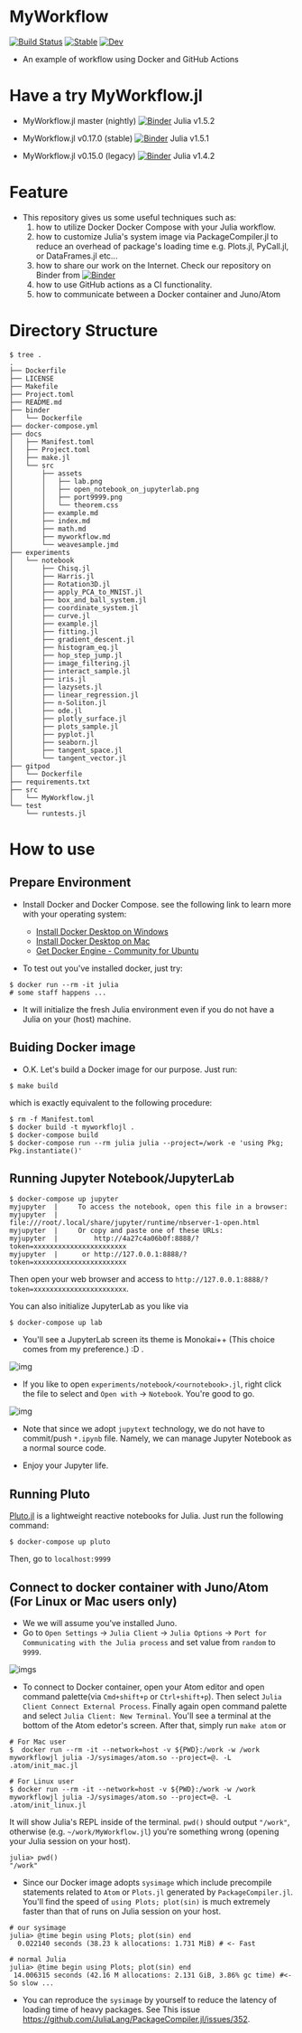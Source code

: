 # MyWorkflow

[![Build Status](https://github.com/terasakisatoshi/MyWorkflow.jl/workflows/CI/badge.svg)](https://github.com/terasakisatoshi/MyWorkflow.jl/actions)
[![Stable](https://img.shields.io/badge/docs-stable-blue.svg)](https://terasakisatoshi.github.io/MyWorkflow.jl/stable)
[![Dev](https://img.shields.io/badge/docs-dev-blue.svg)](https://terasakisatoshi.github.io/MyWorkflow.jl/dev)

- An example of workflow using Docker and GitHub Actions

# Have a try MyWorkflow.jl

- MyWorkflow.jl master (nightly) [![Binder](https://mybinder.org/badge_logo.svg)](https://mybinder.org/v2/gh/terasakisatoshi/MyWorkflow.jl/master) Julia v1.5.2

- MyWorkflow.jl v0.17.0 (stable) [![Binder](https://mybinder.org/badge_logo.svg)](https://mybinder.org/v2/gh/terasakisatoshi/MyWorkflow.jl/v0.17.0) Julia v1.5.1

- MyWorkflow.jl v0.15.0 (legacy) [![Binder](https://mybinder.org/badge_logo.svg)](https://mybinder.org/v2/gh/terasakisatoshi/MyWorkflow.jl/v0.15.0) Julia v1.4.2


# Feature

- This repository gives us some useful techniques such as:
  1. how to utilize Docker Docker Compose with your Julia workflow.
  2. how to customize Julia's system image via PackageCompiler.jl to reduce an overhead of package's loading time e.g. Plots.jl, PyCall.jl, or DataFrames.jl etc...
  3. how to share our work on the Internet. Check our repository on Binder from [![Binder](https://mybinder.org/badge_logo.svg)](https://mybinder.org/v2/gh/terasakisatoshi/MyWorkflow.jl/master)
  4. how to use GitHub actions as a CI functionality.
  5. how to communicate between a Docker container and Juno/Atom

# Directory Structure

```console
$ tree .
.
├── Dockerfile
├── LICENSE
├── Makefile
├── Project.toml
├── README.md
├── binder
│   └── Dockerfile
├── docker-compose.yml
├── docs
│   ├── Manifest.toml
│   ├── Project.toml
│   ├── make.jl
│   └── src
│       ├── assets
│       │   ├── lab.png
│       │   ├── open_notebook_on_jupyterlab.png
│       │   ├── port9999.png
│       │   └── theorem.css
│       ├── example.md
│       ├── index.md
│       ├── math.md
│       ├── myworkflow.md
│       └── weavesample.jmd
├── experiments
│   └── notebook
│       ├── Chisq.jl
│       ├── Harris.jl
│       ├── Rotation3D.jl
│       ├── apply_PCA_to_MNIST.jl
│       ├── box_and_ball_system.jl
│       ├── coordinate_system.jl
│       ├── curve.jl
│       ├── example.jl
│       ├── fitting.jl
│       ├── gradient_descent.jl
│       ├── histogram_eq.jl
│       ├── hop_step_jump.jl
│       ├── image_filtering.jl
│       ├── interact_sample.jl
│       ├── iris.jl
│       ├── lazysets.jl
│       ├── linear_regression.jl
│       ├── n-Soliton.jl
│       ├── ode.jl
│       ├── plotly_surface.jl
│       ├── plots_sample.jl
│       ├── pyplot.jl
│       ├── seaborn.jl
│       ├── tangent_space.jl
│       └── tangent_vector.jl
├── gitpod
│   └── Dockerfile
├── requirements.txt
├── src
│   └── MyWorkflow.jl
└── test
    └── runtests.jl
```

# How to use

## Prepare Environment

- Install Docker and Docker Compose. see the following link to learn more with your operating system:
  - [Install Docker Desktop on Windows](https://docs.docker.com/docker-for-windows/install/)
  - [Install Docker Desktop on Mac](https://docs.docker.com/docker-for-mac/install/)
  - [Get Docker Engine - Community for Ubuntu](https://docs.docker.com/install/linux/docker-ce/ubuntu/)

- To test out you've installed docker, just try:

```
$ docker run --rm -it julia
# some staff happens ...
```

- It will initialize the fresh Julia environment even if you do not have a Julia on your (host) machine.

## Buiding Docker image

- O.K. Let's build a Docker image for our purpose. Just run:

```
$ make build
```

which is exactly equivalent to the following procedure:

```
$ rm -f Manifest.toml
$ docker build -t myworkflojl .
$ docker-compose build
$ docker-compose run --rm julia julia --project=/work -e 'using Pkg; Pkg.instantiate()'
```

## Running Jupyter Notebook/JupyterLab

```console
$ docker-compose up jupyter
myjupyter  |     To access the notebook, open this file in a browser:
myjupyter  |         file:///root/.local/share/jupyter/runtime/nbserver-1-open.html
myjupyter  |     Or copy and paste one of these URLs:
myjupyter  |         http://4a27c4a06b0f:8888/?token=xxxxxxxxxxxxxxxxxxxxxxx
myjupyter  |      or http://127.0.0.1:8888/?token=xxxxxxxxxxxxxxxxxxxxxxx
```

Then open your web browser and access to `http://127.0.0.1:8888/?token=xxxxxxxxxxxxxxxxxxxxxxx`.

You can also initialize JupyterLab as you like via

```console
$ docker-compose up lab
```

- You'll see a JupyterLab screen its theme is Monokai++ (This choice comes from my preference.) :D .

![img](docs/src/assets/lab.png)

- If you like to open `experiments/notebook/<ournotebook>.jl`, right click the file to select and `Open with` -> `Notebook`. You're good to go.

 ![img](docs/src/assets/open_notebook_on_jupyterlab.png)

- Note that since we adopt `jupytext` technology, we do not have to commit/push `*.ipynb` file. Namely, we can manage Jupyter Notebook as a normal source code.

- Enjoy your Jupyter life.

## Running Pluto

[Pluto.jl](https://github.com/fonsp/Pluto.jl) is a lightweight reactive notebooks for Julia. Just run the following command:

```console
$ docker-compose up pluto
```

Then, go to `localhost:9999`

## Connect to docker container with Juno/Atom (For Linux or Mac users only)

- We we will assume you've installed Juno.
- Go to `Open Settings` -> `Julia Client` -> `Julia Options` -> `Port for Communicating with the Julia process` and set value from `random` to `9999`.

![imgs](docs/src/assets/port9999.png)

- To connect to Docker container, open your Atom editor and open command palette(via `Cmd+shift+p` or `Ctrl+shift+p`). Then select `Julia Client Connect External Process`. Finally again open command palette and select `Julia Client: New Terminal`. You'll see a terminal at the bottom of the Atom edetor's screen. After that, simply run `make atom` or


```console
# For Mac user
$  docker run --rm -it --network=host -v ${PWD}:/work -w /work myworkflowjl julia -J/sysimages/atom.so --project=@. -L .atom/init_mac.jl
```

```console
# For Linux user
$ docker run --rm -it --network=host -v ${PWD}:/work -w /work myworkflowjl julia -J/sysimages/atom.so --project=@. -L .atom/init_linux.jl
```

It will show Julia's REPL inside of the terminal. `pwd()` should output `"/work"`, otherwise (e.g. `~/work/MyWorkflow.jl`)  you're something wrong (opening your Julia session on your host).

```console
julia> pwd()
"/work"
```

- Since our Docker image adopts `sysimage` which include precompile statements related to `Atom` or `Plots.jl` generated by `PackageCompiler.jl`. You'll find the speed of `using Plots; plot(sin)` is much extremely faster than that of runs on Julia session on your host.

```
# our sysimage
julia> @time begin using Plots; plot(sin) end
  0.022140 seconds (38.23 k allocations: 1.731 MiB) # <- Fast
```

```
# normal Julia
julia> @time begin using Plots; plot(sin) end
 14.006315 seconds (42.16 M allocations: 2.131 GiB, 3.86% gc time) #<- So slow ...
```


- You can reproduce the `sysimage` by yourself to reduce the latency of loading time of heavy packages. See This issue https://github.com/JuliaLang/PackageCompiler.jl/issues/352.
